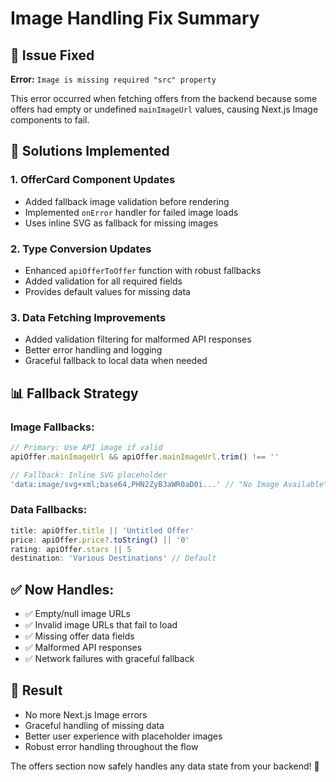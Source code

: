 # Image Handling Fix Summary

## 🐛 **Issue Fixed**
**Error:** `Image is missing required "src" property`

This error occurred when fetching offers from the backend because some offers had empty or undefined `mainImageUrl` values, causing Next.js Image components to fail.

## 🔧 **Solutions Implemented**

### 1. **OfferCard Component Updates**
- Added fallback image validation before rendering
- Implemented `onError` handler for failed image loads
- Uses inline SVG as fallback for missing images

### 2. **Type Conversion Updates**
- Enhanced `apiOfferToOffer` function with robust fallbacks
- Added validation for all required fields
- Provides default values for missing data

### 3. **Data Fetching Improvements**
- Added validation filtering for malformed API responses
- Better error handling and logging
- Graceful fallback to local data when needed

## 📊 **Fallback Strategy**

### **Image Fallbacks:**
```typescript
// Primary: Use API image if valid
apiOffer.mainImageUrl && apiOffer.mainImageUrl.trim() !== ''

// Fallback: Inline SVG placeholder
'data:image/svg+xml;base64,PHN2ZyB3aWR0aD0i...' // "No Image Available"
```

### **Data Fallbacks:**
```typescript
title: apiOffer.title || 'Untitled Offer'
price: apiOffer.price?.toString() || '0'
rating: apiOffer.stars || 5
destination: 'Various Destinations' // Default
```

## ✅ **Now Handles:**
- ✅ Empty/null image URLs
- ✅ Invalid image URLs that fail to load
- ✅ Missing offer data fields
- ✅ Malformed API responses
- ✅ Network failures with graceful fallback

## 🎯 **Result**
- No more Next.js Image errors
- Graceful handling of missing data
- Better user experience with placeholder images
- Robust error handling throughout the flow

The offers section now safely handles any data state from your backend! 🎉
